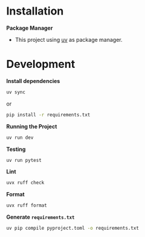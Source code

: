 # Installation

**Package Manager**

- This project using [uv](https://docs.astral.sh/uv/) as package manager.

# Development

**Install dependencies**

```bash
uv sync
```

or

```bash
pip install -r requirements.txt
```

**Running the Project**

```bash
uv run dev
```

**Testing**

```bash
uv run pytest
```

**Lint**

```bash
uvx ruff check
```

**Format**

```bash
uvx ruff format
```

**Generate `requirements.txt`**

```bash
uv pip compile pyproject.toml -o requirements.txt
```
